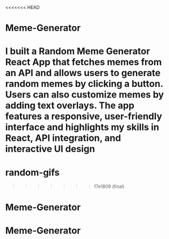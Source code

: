 <<<<<<< HEAD
# Meme-Generator
I built a Random Meme Generator React App that fetches memes from an API and allows users to generate random memes by clicking a button. Users can also customize memes by adding text overlays. The app features a responsive, user-friendly interface and highlights my skills in React, API integration, and interactive UI design
=======
# random-gifs
>>>>>>> f7e1809 (final)
# Meme-Generator
# Meme-Generator
